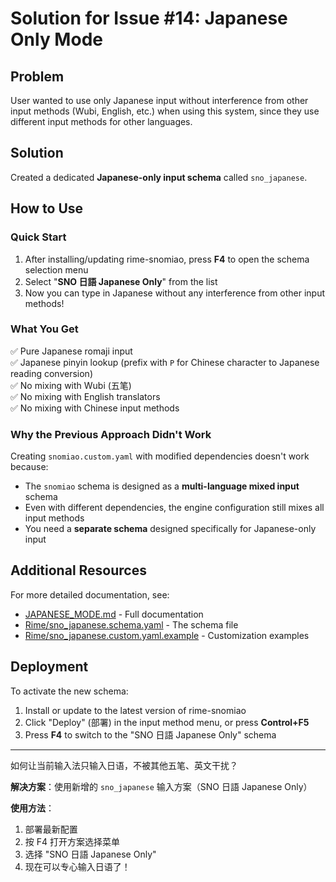 # Solution for Issue #14: Japanese Only Mode

## Problem
User wanted to use only Japanese input without interference from other input methods (Wubi, English, etc.) when using this system, since they use different input methods for other languages.

## Solution
Created a dedicated **Japanese-only input schema** called `sno_japanese`.

## How to Use

### Quick Start

1. After installing/updating rime-snomiao, press **F4** to open the schema selection menu
2. Select "**SNO 日語 Japanese Only**" from the list
3. Now you can type in Japanese without any interference from other input methods!

### What You Get

✅ Pure Japanese romaji input  
✅ Japanese pinyin lookup (prefix with `P` for Chinese character to Japanese reading conversion)  
✅ No mixing with Wubi (五笔)  
✅ No mixing with English translators  
✅ No mixing with Chinese input methods  

### Why the Previous Approach Didn't Work

Creating `snomiao.custom.yaml` with modified dependencies doesn't work because:
- The `snomiao` schema is designed as a **multi-language mixed input** schema
- Even with different dependencies, the engine configuration still mixes all input methods
- You need a **separate schema** designed specifically for Japanese-only input

## Additional Resources

For more detailed documentation, see:
- [JAPANESE_MODE.md](./JAPANESE_MODE.md) - Full documentation
- [Rime/sno_japanese.schema.yaml](./Rime/sno_japanese.schema.yaml) - The schema file
- [Rime/sno_japanese.custom.yaml.example](./Rime/sno_japanese.custom.yaml.example) - Customization examples

## Deployment

To activate the new schema:
1. Install or update to the latest version of rime-snomiao
2. Click "Deploy" (部署) in the input method menu, or press **Control+F5**
3. Press **F4** to switch to the "SNO 日語 Japanese Only" schema

---

如何让当前输入法只输入日语，不被其他五笔、英文干扰？

**解决方案**：使用新增的 `sno_japanese` 输入方案（SNO 日語 Japanese Only）

**使用方法**：
1. 部署最新配置
2. 按 F4 打开方案选择菜单
3. 选择 "SNO 日語 Japanese Only"
4. 现在可以专心输入日语了！
